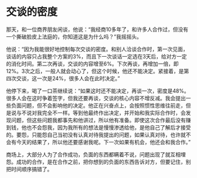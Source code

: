 # 交谈的密度

那天，和一位商界朋友闲谈，他说：“我经商10多年了，和许多人合作过，但没有一个撕破脸皮上法庭的，你知道这是为什么吗？”我摇摇头。 

他说：“因为我能很好地控制每次交谈的密度。和别人洽谈合作时，第一次见面，谈话的内容只占我整个方案的3%，而且下一次谈话一定选在3天后，给对方一定的消化时间。第二次再谈，交谈的内容增至6%。下次再谈，再增加一倍，即12%。3次之后，一般人就会动心了，但这个时候，他还不能决定。紧接着，是第四次交谈，这一次是24%，很多人会在此时决定。” 

他停下来，喝了一口茶继续说：“如果这时还不能决定，再谈一次，密度是48%。很多人会在这时争着签字，但我还要再谈，交谈的核心内容不增反减。我会提出一些负面问题，但不会影响他的决定。他正在兴奋点上，会按照惯性思维往前走，但是说与不说对我完全不一样。等到他最终作出决定，并开始和我实际合作时，会发现问题，但这些问题我都事先和他讲过，所以他有准备。即使这次合作最后没有赚到钱，他也不会怨我，因为我所有的想法是慢慢渗透给他，是他自己了解后才接受的。要怨，只能怨自己当初没有认真对待我提出的问题，如果认真对待，也许就不会有今天的结果了，所以他还要感谢我呢。下一次如果有机会，他还会和我合作。” 

商场上，大部分人为了合作成功，负面的东西都瞒着不说，问题出现了就互相埋怨。成功的合作，是在合作之前，把你想到的负面的东西告诉对方，但要记住，别把时间顺序搞错了。